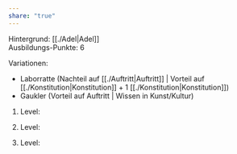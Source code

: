```yaml
---
share: "true"
---
```

Hintergrund: [[./Adel|Adel]]  
Ausbildungs-Punkte: 6  
  
Variationen:  
- Laborratte (Nachteil auf [[./Auftritt|Auftritt]] | Vorteil auf [[./Konstitution|Konstitution]] + 1 [[./Konstitution|Konstitution]])  
- Gaukler (Vorteil auf Auftritt | Wissen in Kunst/Kultur)  
  
1. Level:  
  
2. Level:  
  
3. Level:  
